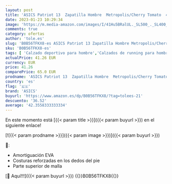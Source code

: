 ```yaml
---
layout: post
title: 'ASICS Patriot 13  Zapatilla Hombre  Metropolis/Cherry Tomato  45 EU'
date: 2023-01-23 10:29:34
image: 'https://m.media-amazon.com/images/I/41Hu5BRalUL._SL500_._SL400_.jpg'
comments: true
category: ofertas
author: 'tole.es'
slug: 'B0B56TFKX8-es ASICS Patriot 13 Zapatilla Hombre Metropolis/Cherry Tomato...'
sku: 'B0B56TFKX8-es'
tags: [ 'Calzado deportivo para hombre','Calzados de running para hombre','Calzados para correr en asfalto para hombre','Moda','Moda Hombre','Zapatillas y calzado deportivo para hombre','Zapatos para hombre','asics','zapatilla','🇪🇸', ]
actualPrice: 41.26 EUR
currency: EUR
price: 41.26
comparePrice: 65.0 EUR
prodname: 'ASICS Patriot 13  Zapatilla Hombre  Metropolis/Cherry Tomato  45 EU'
country: 'es'
flag: '🇪🇸'
brand: 'ASICS'
buyurl: 'https://www.amazon.es/dp/B0B56TFKX8/?tag=tolees-21'
descuento: '36.52'
average: '42.3558333333334'
---
```


En este momento está [{{< param title >}}]({{< param buyurl >}}) en el siguiente enlace!

[![{{< param prodname >}}]({{< param image >}})]({{< param buyurl >}})

🔎:

- Amortiguación EVA
- Costuras reforzadas en los dedos del pie
- Parte superior de malla

[🛒 Aquí!!!]({{< param buyurl >}})
{{<world>}}B0B56TFKX8{{</world>}}
